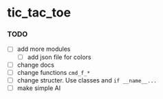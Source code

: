 # tic_tac_toe
### TODO
- [ ] add more modules
    - [ ] add json file for colors
- [ ] change docs
- [ ] change functions `cmd_f_*`
- [ ] change structer. Use classes and `if __name__...`
- [ ] make simple AI
